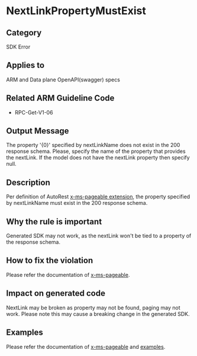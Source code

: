 # NextLinkPropertyMustExist

## Category

SDK Error

## Applies to

ARM and Data plane OpenAPI(swagger) specs

## Related ARM Guideline Code

- RPC-Get-V1-06

## Output Message

The property '{0}' specified by nextLinkName does not exist in the 200 response schema. Please, specify the name of the property that provides the nextLink. If the model does not have the nextLink property then specify null.

## Description

Per definition of AutoRest [x-ms-pageable extension](https://github.com/Azure/autorest/blob/main/docs/extensions/readme.md#x-ms-pageable), the property specified by nextLinkName must exist in the 200 response schema.

## Why the rule is important

Generated SDK may not work, as the nextLink won't be tied to a property of the response schema.

## How to fix the violation

Please refer the documentation of [x-ms-pageable](https://github.com/Azure/autorest/blob/main/docs/extensions/readme.md#x-ms-pageable).

## Impact on generated code

NextLink may be broken as property may not be found, paging may not work. Please note this may cause a breaking change in the generated SDK.

## Examples

Please refer the documentation of [x-ms-pageable](https://github.com/Azure/autorest/blob/main/docs/extensions/readme.md#x-ms-pageable) and [examples](https://github.com/Azure/azure-rest-api-specs/tree/master/documentation/x-ms-pageable).
